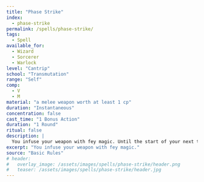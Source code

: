 ```yaml
---
title: "Phase Strike"
index:
  - phase-strike
permalink: /spells/phase-strike/
tags:
  - Spell
available_for:
  - Wizard
  - Sorcerer
  - Warlock
level: "Cantrip"
school: "Transmutation"
range: "Self"
comp:
  - V
  - M
material: "a melee weapon worth at least 1 cp"
duration: "Instantaneous"
concentration: false
cast_time: "1 Bonus Action"
duration: "1 Round"
ritual: false
description: |
  You infuse your weapon with fey magic. Until the start of your next turn, immediately before you make an attack with that weapon, you can teleport up to 10 feet to an unoccupied space you can see. You can teleport this way once before each attack you make with the weapon this turn.
excerpt: "You infuse your weapon with fey magic."
source: "Basic Rules"
# header:
#   overlay_image: /assets/images/spells/phase-strike/header.png
#   teaser: /assets/images/spells/phase-strike/header.jpg
---
```

